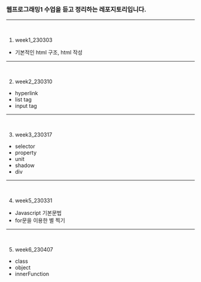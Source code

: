 ### 웹프로그래밍1 수업을 듣고 정리하는 레포지토리입니다.
---
<br>

1. week1_230303

- 기본적인 html 구조, html 작성

---
<br>

2. week2_230310

- hyperlink
- list tag
- input tag

---
<br>

3. week3_230317

- selector 
- property
- unit
- shadow
- div

---
<br>

4. week5_230331

- Javascript 기본문법
- for문을 이용한 별 찍기

---
<br>

5. week6_230407

- class
- object
- innerFunction

